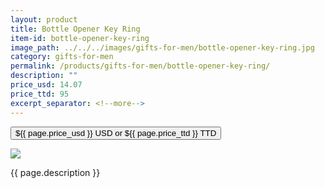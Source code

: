 ```yaml
---
layout: product
title: Bottle Opener Key Ring
item-id: bottle-opener-key-ring
image_path: ../../../images/gifts-for-men/bottle-opener-key-ring.jpg
category: gifts-for-men
permalink: /products/gifts-for-men/bottle-opener-key-ring/
description: ""
price_usd: 14.07
price_ttd: 95
excerpt_separator: <!--more-->
---
```


<button class="bg-blue-500 hover:bg-blue-700 text-white font-bold my-2 py-2 px-4 w-full snipcart-add-item" 
data-item-id="{{ page.item-id }}" 
data-item-price="{{page.price_usd}}"
data-item-url="{{ site.url }}/{{ page.category }}"
data-item-description="{{ page.description }}"
data-item-image="{{ page.image_path }}"
data-item-name="{{ page.title }}"
data-item-categories="{{ page.category }}">
${{ page.price_usd }} USD or ${{ page.price_ttd }} TTD
</button>

<!--more-->
<div class="flex flex-wrap">
  <div class="w-64 p-4 h-auto">
    <a data-fancybox="gallery" href="{{ page.image_path }}"><img src="{{ page.image_path }}"></a>
  </div>
  <div class="sm:flex-1">
    <p class="p-4 text-gray-700">
      {{ page.description }}
    </p>
  </div>
</div>